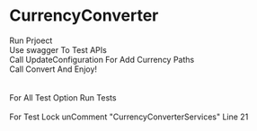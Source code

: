 # CurrencyConverter

Run Prjoect <br />
Use swagger To Test APIs <br />
Call UpdateConfiguration For Add Currency Paths<br />
Call Convert And Enjoy!<br />
<br /><br />
For All Test Option Run Tests
<br /><br />
For Test Lock unComment "CurrencyConverterServices" Line 21

